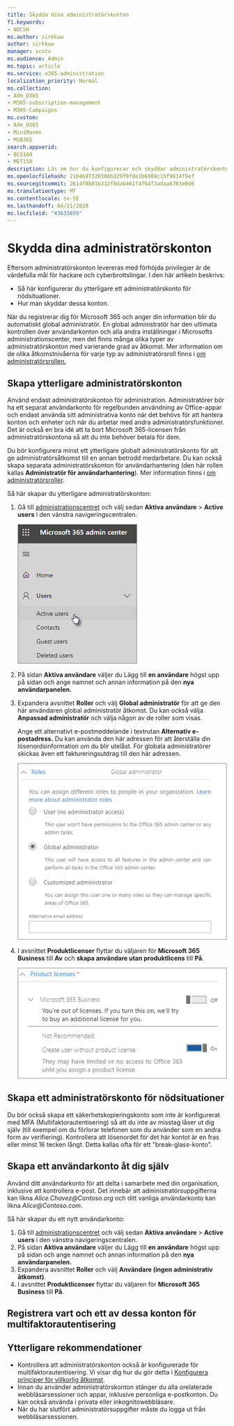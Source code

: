 ```yaml
---
title: Skydda dina administratörskonton
f1.keywords:
- NOCSH
ms.author: sirkkuw
author: sirkkuw
manager: scotv
ms.audience: Admin
ms.topic: article
ms.service: o365-administration
localization_priority: Normal
ms.collection:
- Adm_O365
- M365-subscription-management
- M365-Campaigns
ms.custom:
- Adm_O365
- MiniMaven
- MSB365
search.appverid:
- BCS160
- MET150
description: Läs om hur du konfigurerar och skyddar administratörskontona.
ms.openlocfilehash: 2104697320308b329f9fde1b6984c15f9814f9ef
ms.sourcegitcommit: 2614f8b81b332f8dab461f4f64f3adaa6703e0d6
ms.translationtype: MT
ms.contentlocale: sv-SE
ms.lasthandoff: 04/21/2020
ms.locfileid: "43633659"
---
```

# <a name="protect-your-administrator-accounts"></a>Skydda dina administratörskonton

Eftersom administratörskonton levereras med förhöjda privilegier är de värdefulla mål för hackare och cyberbrottslingar. I den här artikeln beskrivs:

- Så här konfigurerar du ytterligare ett administratörskonto för nödsituationer.
- Hur man skyddar dessa konton.
 
När du registrerar dig för Microsoft 365 och anger din information blir du automatiskt global administratör. En global administratör har den ultimata kontrollen över användarkonton och alla andra inställningar i Microsofts administrationscenter, men det finns många olika typer av administratörskonton med varierande grad av åtkomst. Mer information om de olika åtkomstnivåerna för varje typ av administratörsroll finns i [om administratörsrollen.](https://docs.microsoft.com/office365/admin/add-users/about-admin-roles)


## <a name="create-additional-admin-accounts"></a>Skapa ytterligare administratörskonton

Använd endast administratörskonton för administration. Administratörer bör ha ett separat användarkonto för regelbunden användning av Office-appar och endast använda sitt administrativa konto när det behövs för att hantera konton och enheter och när du arbetar med andra administratörsfunktioner. Det är också en bra idé att ta bort Microsoft 365-licensen från administratörskontona så att du inte behöver betala för dem.

Du bör konfigurera minst ett ytterligare globalt administratörskonto för att ge administratörsåtkomst till en annan betrodd medarbetare. Du kan också skapa separata administratörskonton för användarhantering (den här rollen kallas **Administratör för användarhantering**). Mer information finns i [om administratörsroller](https://docs.microsoft.com/office365/admin/add-users/about-admin-roles).

Så här skapar du ytterligare administratörskonton:

 1. Gå till <a href="https://go.microsoft.com/fwlink/p/?linkid=837890" target="_blank">administrationscentret</a> och välj sedan **Aktiva användare** \> **Active users** i den vänstra navigeringscentralen.

    ![Välj Användare och sedan Aktiva användare i den vänstra navigeringsfältet](../media/Activeusers.png)

2. På sidan **Aktiva användare** väljer du Lägg till **en användare** högst upp på sidan och ange namnet och annan information på den **nya användarpanelen.**
3. Expandera avsnittet **Roller** och välj **Global administratör** för att ge den här användaren global administratör åtkomst. Du kan också välja **Anpassad administratör** och välja någon av de roller som visas.

    Ange ett alternativt e-postmeddelande i textrutan **Alternativ e-postadress.** Du kan använda den här adressen för att återställa din lösenordsinformation om du blir utelåst. För globala administratörer skickas även ett faktureringsutdrag till den här adressen.

    ![Välj administratörsroll](../media/adminroles.png)
    
4. I avsnittet **Produktlicenser** flyttar du väljaren för **Microsoft 365 Business** till **Av** och **skapa användare utan produktlicens** till **På**.

    ![Välj produktlicens](../media/productlicense.png)

## <a name="create-an-emergency-admin-account"></a>Skapa ett administratörskonto för nödsituationer

Du bör också skapa ett säkerhetskopieringskonto som inte är konfigurerat med MFA (Multifaktorautentisering) så att du inte av misstag låser ut dig själv (till exempel om du förlorar telefonen som du använder som en andra form av verifiering). Kontrollera att lösenordet för det här kontot är en fras eller minst 16 tecken långt. Detta kallas ofta för ett "break-glass-konto".

## <a name="create-a-user-account-for-yourself"></a>Skapa ett användarkonto åt dig själv

Använd ditt användarkonto för att delta i samarbete med din organisation, inklusive att kontrollera e-post. Det innebär att administratörsuppgifterna kan likna *Alice.Chavez<span></span>@Contoso.org* och ditt vanliga användarkonto kan likna *Alice<span></span>@Contoso.com*.

Så här skapar du ett nytt användarkonto:
1. Gå till <a href="https://go.microsoft.com/fwlink/p/?linkid=837890" target="_blank">administrationscentret</a> och välj sedan **Aktiva användare** \> **Active users** i den vänstra navigeringscentralen.
2. På sidan **Aktiva användare** väljer du Lägg till **en användare** högst upp på sidan och ange namnet och annan information på den **nya användarpanelen.**
3. Expandera avsnittet **Roller** och välj **Användare (ingen administrativ åtkomst)**.
1. I avsnittet **Produktlicenser** flyttar du väljaren för **Microsoft 365 Business** till **På**. 

## <a name="register-each-of-these-accounts-for-multi-factor-authentication"></a>Registrera vart och ett av dessa konton för multifaktorautentisering


## <a name="additional-recommendations"></a>Ytterligare rekommendationer

- Kontrollera att administratörskonton också är konfigurerade för multifaktorautentisering. Vi visar dig hur du gör detta i [Konfigurera principer för villkorlig åtkomst](m365-campaigns-conditional-access.md).
- Innan du använder administratörskonton stänger du alla orelaterade webbläsarsessioner och appar, inklusive personliga e-postkonton. Du kan också använda i privata eller inkognitowebbläsare.
- När du har slutfört administratörsuppgifter måste du logga ut från webbläsarsessionen.
